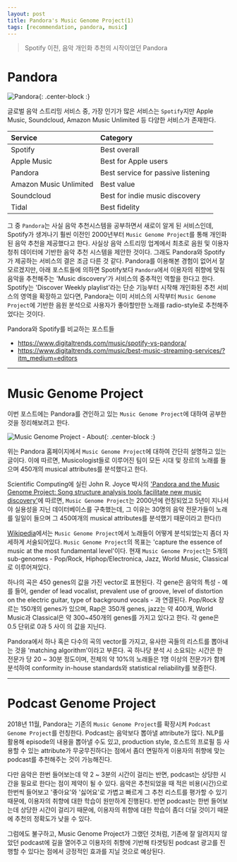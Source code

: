 ```yaml
---
layout: post
title: Pandora's Music Genome Project(1)
tags: [recommendation, pandora, music]
---
```

> Spotify 이전, 음악 개인화 추천의 시작이었던 Pandora

# Pandora
![Pandora](https://upload.wikimedia.org/wikipedia/commons/7/76/Pandora_Wordmark_2016_RGB.png){: .center-block :}

글로벌 음악 스트리밍 서비스 중, 가장 인기가 많은 서비스는 `Spotify`지만 Apple Music, Soundcloud, Amazon Music Unlimited 등 다양한 서비스가 존재한다.

| Service | Category |
| :------ | :------ |
| Spotify | Best overall |
| Apple Music | Best for Apple users |
| Pandora | Best service for passive listening |
| Amazon Music Unlimited | Best value |
| Soundcloud | Best for indie music discovery |
| Tidal | Best fidelity |

그 중 `Pandora`는 사실 음악 추천시스템을 공부하면서 새로이 알게 된 서비스인데, Spotify가 생겨나기 훨씬 이전인 2000년부터 `Music Genome Project`를 통해 개인화된 음악 추천을 제공했다고 한다. 사실상 음악 스트리밍 업계에서 최초로 음원 및 이용자 청취 데이터에 기반한 음악 추천 시스템을 제안한 것이다. 그래도 Pandora와 Spotify가 제공하는 서비스의 결은 조금 다른 것 같다. Pandora를 이용해본 경험이 없어서 잘 모르겠지만, 아래 포스트들에 의하면 Spotify보다 `Pandora`에서 이용자의 취향에 맞춰 음악을 추천해주는 'Music discovery'가 서비스의 중추적인 역할을 한다고 한다. Spotify는 'Discover Weekly playlist'라는 단순 기능부터 시작해 개인화된 추천 서비스의 영역을 확장하고 있다면, Pandora는 이미 서비스의 시작부터 `Music Genome Project`에 기반한 음원 분석으로 사용자가 좋아할만한 노래를 radio-style로 추천해주었다는 것이다.

Pandora와 Spotify를 비교하는 포스트들
+ <https://www.digitaltrends.com/music/spotify-vs-pandora/>
+ <https://www.digitaltrends.com/music/best-music-streaming-services/?itm_medium=editors>

---

# Music Genome Project
이번 포스트에는 Pandora를 견인하고 있는 `Music Genome Project`에 대하여 공부한 것을 정리해보려고 한다.

![Music Genome Project - About](https://joyae.github.io/img/pandora-about.png){: .center-block :}

위는 Pandora 홈페이지에서 `Music Genome Project`에 대하여 간단히 설명하고 있는 글이다. 이에 따르면, Musicologist들로 이루어진 팀이 모든 시대 및 장르의 노래를 들으며 450개의 musical attributes를 분석했다고 한다.

Scientific Computing에 실린 John R. Joyce 박사의 ['Pandora and the Music Genome Project: Song structure analysis tools facilitate new music discovery'](https://www.researchgate.net/publication/295343382_Pandora_and_the_music_genome_project_Song_structure_analysis_tools_facilitate_new_music_discovery)에 따르면, `Music Genome Project`는 2000년에 런칭되었고 5년이 지나서야 실용성을 지닌 데이터베이스를 구축했는데, 그 이유는 30명의 음악 전문가들이 노래를 일일이 들으며 그 450여개의 musical attributes를 분석했기 때문이라고 한다(!)

[Wikipedia](https://en.wikipedia.org/wiki/Music_Genome_Project)에서는 `Music Genome Project`에서 노래들이 어떻게 분석되었는지 좀더 자세하게 서술되어있다. `Music Genome Project`의 목표는 'capture the essence of music at the most fundamental level'이다. 현재 `Music Genome Project`는 5개의 sub-genomes - Pop/Rock, Hiphop/Electronica, Jazz, World Music, Classical로 이루어져있다.

하나의 곡은 450 genes의 값을 가진 vector로 표현된다. 각 gene은 음악의 특성 - 예를 들어, gender of lead vocalist, prevalent use of groove, level of distortion on the electric guitar, type of background vocals - 과 연결된다. Pop/Rock 장르는 150개의 genes가 있으며, Rap은 350개 genes, jazz는 약 400개, World Music과 Classical은 약 300~450개의 genes를 가지고 있다고 한다. 각 gene은 0.5 단위로 0과 5 사이 의 값을 지닌다.

Pandora에서 하나 혹은 다수의 곡의 vector를 가지고, 유사한 곡들의 리스트를 뽑아내는 것을 'matching algorithm'이라고 부른다. 곡 하나당 분석 시 소요되는 시간은 한 전문가 당 20 ~ 30분 정도이며, 전체의 약 10%의 노래들은 1명 이상의 전문가가 함께 분석하여 conformity in-house standards와 statistical reliability를 보증한다.

---

# Podcast Genome Project
2018년 11월, Pandora는 기존의 `Music Genome Project`를 확장시켜 `Podcast Genome Project`를 런칭한다. Podcast는 음악보다 뽑아낼 attribute가 많다. NLP를 활용해 episode의 내용을 뽑아낼 수도 있고, production style, 호스트의 프로필 등 사용할 수 있는 attribute가 무궁무진하다는 점에서 좀더 면밀하게 이용자의 취향에 맞는 podcast를 추천해주는 것이 가능해진다.

다만 음악은 한번 들어보는데 약 2 ~ 3분의 시간이 걸리는 반면, podcast는 상당한 시간을 필요로 한다는 점이 제약이 될 수 있다. 음악은 추천되었을 때 적은 비용(시간)으로 한번씩 들어보고 '좋아요'와 '싫어요'로 가볍고 빠르게 그 추천 리스트를 평가할 수 있기 때문에, 이용자의 취향에 대한 학습이 원만하게 진행된다. 반면 podcast는 한번 들어보는데 상당한 시간이 걸리기 때문에, 이용자의 취향에 대한 학습이 좀더 더딜 것이기 때문에 추천의 정확도가 낮을 수 있다.

그럼에도 불구하고, Music Genome Project가 그랬던 것처럼, 기존에 잘 알려지지 않았던 podcast에 길을 열어주고 이용자의 취향에 기반해 타겟팅된 podcast 광고를 진행할 수 있다는 점에서 긍정적인 효과를 지닐 것으로 예상된다.
